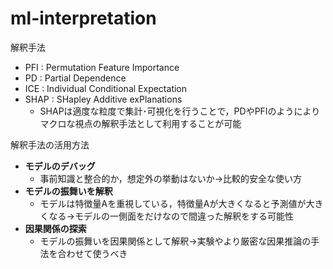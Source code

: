 # ml-interpretation

解釈手法
- PFI : Permutation Feature Importance
- PD : Partial Dependence
- ICE : Individual Conditional Expectation
- SHAP : SHapley Additive exPlanations
    - SHAPは適度な粒度で集計･可視化を行うことで，PDやPFIのようによりマクロな視点の解釈手法として利用することが可能
    
解釈手法の活用方法
- **モデルのデバッグ**
    - 事前知識と整合的か，想定外の挙動はないか→比較的安全な使い方
- **モデルの振舞いを解釈**
    - モデルは特徴量Aを重視している，特徴量Aが大きくなると予測値が大きくなる→モデルの一側面をだけなので間違った解釈をする可能性
- **因果関係の探索**
    - モデルの振舞いを因果関係として解釈→実験やより厳密な因果推論の手法を合わせて使うべき